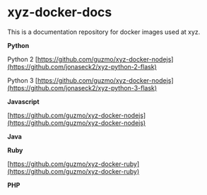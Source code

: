 # xyz-docker-docs


This is a documentation repository for docker images used at xyz.

**Python**

Python 2
[https://github.com/guzmo/xyz-docker-nodejs](https://github.com/jonaseck2/xyz-python-2-flask)

Python 3
[https://github.com/guzmo/xyz-docker-nodejs](https://github.com/jonaseck2/xyz-python-3-flask)

**Javascript**

[https://github.com/guzmo/xyz-docker-nodejs](https://github.com/guzmo/xyz-docker-nodejs)

**Java**



**Ruby**

[https://github.com/guzmo/xyz-docker-ruby](https://github.com/guzmo/xyz-docker-ruby)

**PHP**










